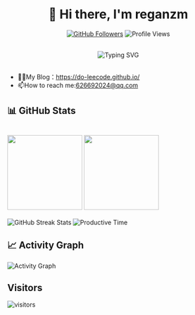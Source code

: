 

<div align="center">
  
  # 👋 Hi there, I'm reganzm
  
  <p>
    <a href="https://github.com/reganzm"><img src="https://img.shields.io/github/followers/reganzm?label=Followers&style=social" alt="GitHub Followers" /></a>
    <img src="https://komarev.com/ghpvc/?username=reganzm&color=blueviolet&style=flat-square" alt="Profile Views" />
  </p>
  
  <br/>
  
  <img src="https://readme-typing-svg.herokuapp.com?font=Fira+Code&pause=500&color=6A5ACD&center=true&vCenter=true&width=435&lines=Rust;Python;Java;Always+Learning+New+Things" alt="Typing SVG" />
  
  <br/>
</div>

<br/>


- 👨‍💻My Blog：<url>https://do-leecode.github.io/</url>
- 📫How to reach me:626692024@qq.com

## 📊 GitHub Stats

<br/>
<div align="left">
  <img src="https://github-readme-stats.vercel.app/api?username=reganzm&count_private=true&show_icons=true&theme=tokyonight&hide_border=true&custom_title=GRT's%20GitHub%20Stats" height="170px" />
  <img src="https://github-readme-stats.vercel.app/api/top-langs/?username=reganzm&layout=compact&theme=tokyonight&hide_border=true&hide=html,css,jupyter,Jupyter%20Notebook" height="170px" />
</div>
<br/>
<div align="left">
  <img src="https://github-readme-streak-stats.herokuapp.com/?user=reganzm&theme=tokyonight&hide_border=true" alt="GitHub Streak Stats" />
  <img src="https://github-profile-summary-cards.vercel.app/api/cards/productive-time?username=reganzm&theme=tokyonight&utcOffset=8" alt="Productive Time" />
</div>

## 📈 Activity Graph

<div align="cleft">
  <img src="https://github-readme-activity-graph.vercel.app/graph?username=reganzm&theme=tokyo-night&hide_border=true" alt="Activity Graph" />
</div>

## Visitors
![visitors](https://visitor-badge.laobi.icu/badge?page_id=reganzm)
